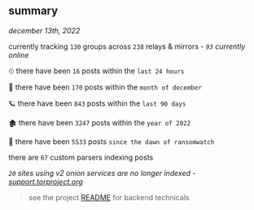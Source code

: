 
## summary
_december 13th, 2022_

currently tracking `130` groups across `238` relays & mirrors - _`93` currently online_

⏲ there have been `16` posts within the `last 24 hours`

🦈 there have been `170` posts within the `month of december`

🪐 there have been `843` posts within the `last 90 days`

🏚 there have been `3247` posts within the `year of 2022`

🦕 there have been `5533` posts `since the dawn of ransomwatch`

there are `67` custom parsers indexing posts

_`20` sites using v2 onion services are no longer indexed - [support.torproject.org](https://support.torproject.org/onionservices/v2-deprecation/)_

> see the project [README](https://github.com/joshhighet/ransomwatch#ransomwatch--) for backend technicals
